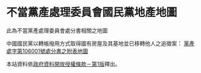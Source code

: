 # 不當黨產處理委員會國民黨地產地圖

此為不當黨產處理委員會處分書相關之地圖

中國國民黨以轉帳撥用方式取得國有房屋及其基地並已移轉他人之追徵案：
[黨產處字第106001號處分書之附表地圖](http://cipas-tw.github.io/cipas-106001.html)

本站資料依[政府資料開放授權條款－第1版](http://data.gov.tw/license)釋出。

